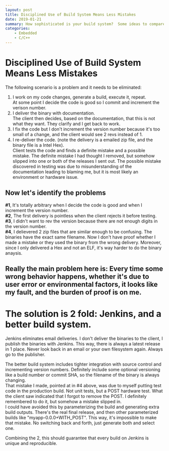 ```yaml
---
layout: post
title: Disciplined Use of Build System Means Less Mistakes
date: 2019-01-21
summary: How sophisticated is your build system?  Some ideas to compare.
categories:
    - Embedded
    - C/C++
---
```

# Disciplined Use of Build System Means Less Mistakes
The following scenario is a problem and it needs to be eliminated:  
  
1. I work on my code changes, generate a build, execute it, repeat.  
At some point I decide the code is good so I commit and increment the verison number.  
1. I deliver the binary with documentation.  
The client then decides, based on the documentation, that this is not what they want.  They clarify and I get back to work.  
1. I fix the code but I don't increment the version number because it's too small of a change, and the client would see 2 revs instead of 1.  
1. I re-deliver the code.  (note the delivery is a emailed zip file, and the binary file is a Intel Hex).  
Client tests the code and finds a definite mistake and a possible mistake.  The definite mistake I had thought I removed, but somehow slipped into one or both of the releases I sent out.  The possible mistake discovered in testing was due to misunderstanding of the documentation leading to blaming me, but it is most likely an environment or hardware issue.  
  
## Now let's identify the problems

**#1**, It's totally arbitrary when I decide the code is good and when I increment the version number.  
**#2**, The first delivery is pointless when the client rejects it before testing.  
**#3**, I didn't want to rev the version because there are not enough digits in the version number.  
**#4**, I delievered 2 zip files that are similar enough to be confusing.  The binaries have the exact same filename.  Now I don't have proof whether I made a mistake or they used the binary from the wrong delivery.  Moreover, since I only delivered a Hex and not an ELF, it's way harder to do the binary anaysis.
  
## Really the main problem here is:  Every time some wrong behavior happens, whether it's due to user error or environmental factors, it looks like my fault, and the burden of proof is on me.
  
# The solution is 2 fold:  Jenkins, and a better build system.
   
Jenkins eliminates email deliveries.  I don't deliver the binaries to the client, I publish the binaries with Jenkins.  This way, there is always a latest release in 1 place.  Never look back in an email or your own filesystem again.  Always go to the publisher.
  
The better build system includes tighter integration with source control and incrementing version numbers.  Definitely include some optional versioning like a build number or commit SHA, so the filename of the binary is always changing.  
That mistake I made, pointed at in #4 above, was due to myself putting test code in the production build.  Not unit tests, but a POST hardware test.  What the client saw indicated that I forgot to remove the POST.  I definitely remembered to do it, but somehow a mistake slipped in.  
I could have avoided this by parameterizing the build and generating extra build outputs.  There's the real final release, and then other parameterized builds like "myapp-0.0.0+WITH_POST".  This way, it's impossible to make that mistake.  No switching back and forth, just generate both and select one.
  
Combining the 2, this should guarantee that every build on Jenkins is unique and reproducible.
